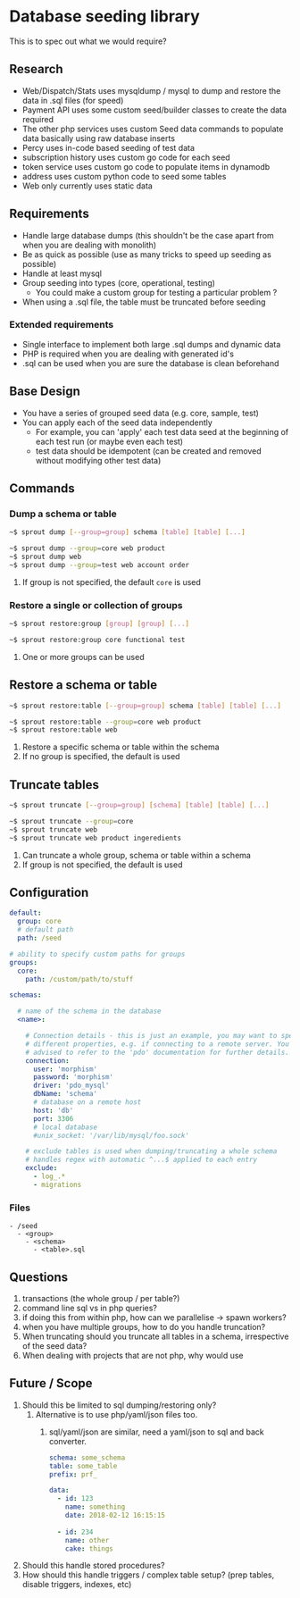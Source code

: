 # Database seeding library

This is to spec out what we would require?

## Research

- Web/Dispatch/Stats uses mysqldump / mysql to dump and restore the data in .sql files (for speed)
- Payment API uses some custom seed/builder classes to create the data required
- The other php services uses custom Seed data commands to populate data basically using raw database inserts
- Percy uses in-code based seeding of test data
- subscription history uses custom go code for each seed
- token service uses custom go code to populate items in dynamodb
- address uses custom python code to seed some tables
- Web only currently uses static data

## Requirements

- Handle large database dumps (this shouldn't be the case apart from when you are dealing with monolith)
- Be as quick as possible (use as many tricks to speed up seeding as possible)
- Handle at least mysql
- Group seeding into types (core, operational, testing)
  - You could make a custom group for testing a particular problem ?
- When using a .sql file, the table must be truncated before seeding

### Extended requirements

- Single interface to implement both large .sql dumps and dynamic data
- PHP is required when you are dealing with generated id's
- .sql can be used when you are sure the database is clean beforehand

## Base Design

- You have a series of grouped seed data (e.g. core, sample, test)
- You can apply each of the seed data independently
  - For example, you can 'apply' each test data seed at the beginning of each test run (or maybe even each test)
  - test data should be idempotent (can be created and removed without modifying other test data)

## Commands

### Dump a schema or table

```bash
~$ sprout dump [--group=group] schema [table] [table] [...]

~$ sprout dump --group=core web product
~$ sprout dump web
~$ sprout dump --group=test web account order
```

1. If group is not specified, the default `core` is used

### Restore a single or collection of groups

```bash
~$ sprout restore:group [group] [group] [...]

~$ sprout restore:group core functional test
```

1. One or more groups can be used

## Restore a schema or table

```bash
~$ sprout restore:table [--group=group] schema [table] [table] [...]

~$ sprout restore:table --group=core web product
~$ sprout restore:table web
```

1. Restore a specific schema or table within the schema
1. If no group is specified, the default is used

## Truncate tables

```bash
~$ sprout truncate [--group=group] [schema] [table] [table] [...]

~$ sprout truncate --group=core
~$ sprout truncate web
~$ sprout truncate web product ingeredients
```

1. Can truncate a whole group, schema or table within a schema
1. If group is not specified, the default is used

## Configuration

```yaml
default:
  group: core
  # default path
  path: /seed

# ability to specify custom paths for groups
groups:
  core:
    path: /custom/path/to/stuff

schemas:

  # name of the schema in the database
  <name>:

    # Connection details - this is just an example, you may want to specify
    # different properties, e.g. if connecting to a remote server. You are
    # advised to refer to the 'pdo' documentation for further details.
    connection:
      user: 'morphism'
      password: 'morphism'
      driver: 'pdo_mysql'
      dbName: 'schema'
      # database on a remote host
      host: 'db'
      port: 3306
      # local database
      #unix_socket: '/var/lib/mysql/foo.sock'

    # exclude tables is used when dumping/truncating a whole schema
    # handles regex with automatic ^...$ applied to each entry
    exclude:
      - log_.*
      - migrations
```

### Files

```text
- /seed
  - <group>
    - <schema>
      - <table>.sql
```

## Questions

1. transactions (the whole group / per table?)
1. command line sql vs in php queries?
1. if doing this from within php, how can we parallelise -> spawn workers?
1. when you have multiple groups, how to do you handle truncation?
1. When truncating should you truncate all tables in a schema, irrespective of the seed data?
1. When dealing with projects that are not php, why would use

## Future / Scope

1. Should this be limited to sql dumping/restoring only?
    1. Alternative is to use php/yaml/json files too.
        1. sql/yaml/json are similar, need a yaml/json to sql and back converter.
            
            ```yaml
            schema: some_schema
            table: some_table
            prefix: prf_

            data:
              - id: 123
                name: something
                date: 2018-02-12 16:15:15
     
              - id: 234
                name: other
                cake: things
            ```
1. Should this handle stored procedures?
1. How should this handle triggers / complex table setup? (prep tables, disable triggers, indexes, etc)
